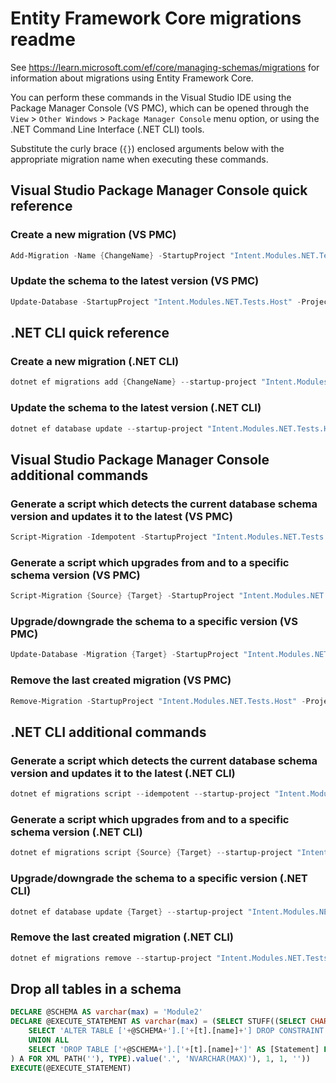 # Entity Framework Core migrations readme

See <https://learn.microsoft.com/ef/core/managing-schemas/migrations> for information about migrations
using Entity Framework Core.

You can perform these commands in the Visual Studio IDE using the Package Manager Console (VS PMC), which can
be opened through the `View` > `Other Windows` > `Package Manager Console` menu option, or using the .NET
Command Line Interface (.NET CLI) tools.

Substitute the curly brace (`{}`) enclosed arguments below with the appropriate migration name when
executing these commands.

## Visual Studio Package Manager Console quick reference

### Create a new migration (VS PMC)

```powershell
Add-Migration -Name {ChangeName} -StartupProject "Intent.Modules.NET.Tests.Host" -Project "Intent.Modules.NET.Tests.Module2.Infrastructure"
```

### Update the schema to the latest version (VS PMC)

```powershell
Update-Database -StartupProject "Intent.Modules.NET.Tests.Host" -Project "Intent.Modules.NET.Tests.Module2.Infrastructure"
```

## .NET CLI quick reference

### Create a new migration (.NET CLI)

```powershell
dotnet ef migrations add {ChangeName} --startup-project "Intent.Modules.NET.Tests.Host" --project "Intent.Modules.NET.Tests.Module2.Infrastructure"
```

### Update the schema to the latest version (.NET CLI)

```powershell
dotnet ef database update --startup-project "Intent.Modules.NET.Tests.Host" --project "Intent.Modules.NET.Tests.Module2.Infrastructure"
```

## Visual Studio Package Manager Console additional commands

### Generate a script which detects the current database schema version and updates it to the latest (VS PMC)

```powershell
Script-Migration -Idempotent -StartupProject "Intent.Modules.NET.Tests.Host" -Project "Intent.Modules.NET.Tests.Module2.Infrastructure"
```

### Generate a script which upgrades from and to a specific schema version (VS PMC)

```powershell
Script-Migration {Source} {Target} -StartupProject "Intent.Modules.NET.Tests.Host" -Project "Intent.Modules.NET.Tests.Module2.Infrastructure"
```

### Upgrade/downgrade the schema to a specific version (VS PMC)

```powershell
Update-Database -Migration {Target} -StartupProject "Intent.Modules.NET.Tests.Host" -Project "Intent.Modules.NET.Tests.Module2.Infrastructure"
```

### Remove the last created migration (VS PMC)

```powershell
Remove-Migration -StartupProject "Intent.Modules.NET.Tests.Host" -Project "Intent.Modules.NET.Tests.Module2.Infrastructure"
```

## .NET CLI additional commands

### Generate a script which detects the current database schema version and updates it to the latest (.NET CLI)

```powershell
dotnet ef migrations script --idempotent --startup-project "Intent.Modules.NET.Tests.Host" --project "Intent.Modules.NET.Tests.Module2.Infrastructure"
```

### Generate a script which upgrades from and to a specific schema version (.NET CLI)

```powershell
dotnet ef migrations script {Source} {Target} --startup-project "Intent.Modules.NET.Tests.Host" --project "Intent.Modules.NET.Tests.Module2.Infrastructure"
```

### Upgrade/downgrade the schema to a specific version (.NET CLI)

```powershell
dotnet ef database update {Target} --startup-project "Intent.Modules.NET.Tests.Host" --project "Intent.Modules.NET.Tests.Module2.Infrastructure"
```

### Remove the last created migration (.NET CLI)

```powershell
dotnet ef migrations remove --startup-project "Intent.Modules.NET.Tests.Host" --project "Intent.Modules.NET.Tests.Module2.Infrastructure"
```

## Drop all tables in a schema

```sql
DECLARE @SCHEMA AS varchar(max) = 'Module2'
DECLARE @EXECUTE_STATEMENT AS varchar(max) = (SELECT STUFF((SELECT CHAR(13) + CHAR(10) + [Statement] FROM (
    SELECT 'ALTER TABLE ['+@SCHEMA+'].['+[t].[name]+'] DROP CONSTRAINT ['+[fk].[name]+']' AS [Statement] FROM [sys].[foreign_keys] AS [fk] INNER JOIN [sys].[tables] AS [t] ON [t].[object_id] = [fk].[parent_object_id] INNER JOIN [sys].[schemas] AS [s] ON [s].[schema_id] = [t].[schema_id] WHERE [s].[name] = @SCHEMA
    UNION ALL
    SELECT 'DROP TABLE ['+@SCHEMA+'].['+[t].[name]+']' AS [Statement] FROM [sys].[tables] AS [t] INNER JOIN [sys].[schemas] AS [s] ON [s].[schema_id] = [t].[schema_id] WHERE [s].[name] = @SCHEMA
) A FOR XML PATH(''), TYPE).value('.', 'NVARCHAR(MAX)'), 1, 1, ''))
EXECUTE(@EXECUTE_STATEMENT)
```
